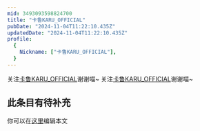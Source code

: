 ```yaml
---
mid: 3493093598824700
title: "卡鲁KARU_OFFICIAL"
pubDate: "2024-11-04T11:22:10.435Z"
updatedDate: "2024-11-04T11:22:10.435Z"
profile:
  {
    Nickname: ["卡鲁KARU_OFFICIAL"],
  }
---
```


关注[卡鲁KARU_OFFICIAL](https://space.bilibili.com/3493093598824700)谢谢喵~ 关注[卡鲁KARU_OFFICIAL](https://space.bilibili.com/3493093598824700)谢谢喵~

## 此条目有待补充
你可以在[这里](https://github.com/Yuhanawa/VTuber.ICU-Content/edit/master/v/卡鲁KARU_OFFICIAL/index.md)编辑本文
